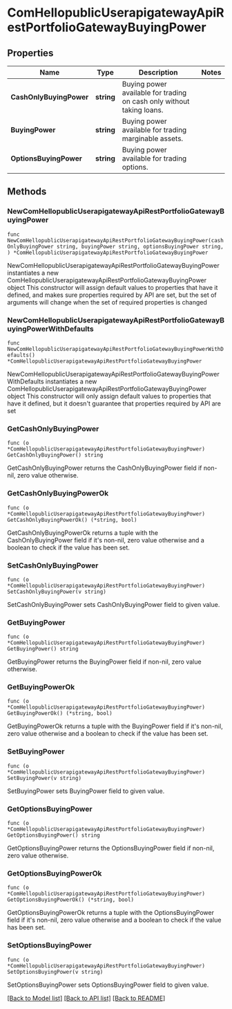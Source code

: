 # ComHellopublicUserapigatewayApiRestPortfolioGatewayBuyingPower

## Properties

Name | Type | Description | Notes
------------ | ------------- | ------------- | -------------
**CashOnlyBuyingPower** | **string** | Buying power available for trading on cash only without taking loans. | 
**BuyingPower** | **string** | Buying power available for trading marginable assets. | 
**OptionsBuyingPower** | **string** | Buying power available for trading options. | 

## Methods

### NewComHellopublicUserapigatewayApiRestPortfolioGatewayBuyingPower

`func NewComHellopublicUserapigatewayApiRestPortfolioGatewayBuyingPower(cashOnlyBuyingPower string, buyingPower string, optionsBuyingPower string, ) *ComHellopublicUserapigatewayApiRestPortfolioGatewayBuyingPower`

NewComHellopublicUserapigatewayApiRestPortfolioGatewayBuyingPower instantiates a new ComHellopublicUserapigatewayApiRestPortfolioGatewayBuyingPower object
This constructor will assign default values to properties that have it defined,
and makes sure properties required by API are set, but the set of arguments
will change when the set of required properties is changed

### NewComHellopublicUserapigatewayApiRestPortfolioGatewayBuyingPowerWithDefaults

`func NewComHellopublicUserapigatewayApiRestPortfolioGatewayBuyingPowerWithDefaults() *ComHellopublicUserapigatewayApiRestPortfolioGatewayBuyingPower`

NewComHellopublicUserapigatewayApiRestPortfolioGatewayBuyingPowerWithDefaults instantiates a new ComHellopublicUserapigatewayApiRestPortfolioGatewayBuyingPower object
This constructor will only assign default values to properties that have it defined,
but it doesn't guarantee that properties required by API are set

### GetCashOnlyBuyingPower

`func (o *ComHellopublicUserapigatewayApiRestPortfolioGatewayBuyingPower) GetCashOnlyBuyingPower() string`

GetCashOnlyBuyingPower returns the CashOnlyBuyingPower field if non-nil, zero value otherwise.

### GetCashOnlyBuyingPowerOk

`func (o *ComHellopublicUserapigatewayApiRestPortfolioGatewayBuyingPower) GetCashOnlyBuyingPowerOk() (*string, bool)`

GetCashOnlyBuyingPowerOk returns a tuple with the CashOnlyBuyingPower field if it's non-nil, zero value otherwise
and a boolean to check if the value has been set.

### SetCashOnlyBuyingPower

`func (o *ComHellopublicUserapigatewayApiRestPortfolioGatewayBuyingPower) SetCashOnlyBuyingPower(v string)`

SetCashOnlyBuyingPower sets CashOnlyBuyingPower field to given value.


### GetBuyingPower

`func (o *ComHellopublicUserapigatewayApiRestPortfolioGatewayBuyingPower) GetBuyingPower() string`

GetBuyingPower returns the BuyingPower field if non-nil, zero value otherwise.

### GetBuyingPowerOk

`func (o *ComHellopublicUserapigatewayApiRestPortfolioGatewayBuyingPower) GetBuyingPowerOk() (*string, bool)`

GetBuyingPowerOk returns a tuple with the BuyingPower field if it's non-nil, zero value otherwise
and a boolean to check if the value has been set.

### SetBuyingPower

`func (o *ComHellopublicUserapigatewayApiRestPortfolioGatewayBuyingPower) SetBuyingPower(v string)`

SetBuyingPower sets BuyingPower field to given value.


### GetOptionsBuyingPower

`func (o *ComHellopublicUserapigatewayApiRestPortfolioGatewayBuyingPower) GetOptionsBuyingPower() string`

GetOptionsBuyingPower returns the OptionsBuyingPower field if non-nil, zero value otherwise.

### GetOptionsBuyingPowerOk

`func (o *ComHellopublicUserapigatewayApiRestPortfolioGatewayBuyingPower) GetOptionsBuyingPowerOk() (*string, bool)`

GetOptionsBuyingPowerOk returns a tuple with the OptionsBuyingPower field if it's non-nil, zero value otherwise
and a boolean to check if the value has been set.

### SetOptionsBuyingPower

`func (o *ComHellopublicUserapigatewayApiRestPortfolioGatewayBuyingPower) SetOptionsBuyingPower(v string)`

SetOptionsBuyingPower sets OptionsBuyingPower field to given value.



[[Back to Model list]](../README.md#documentation-for-models) [[Back to API list]](../README.md#documentation-for-api-endpoints) [[Back to README]](../README.md)


